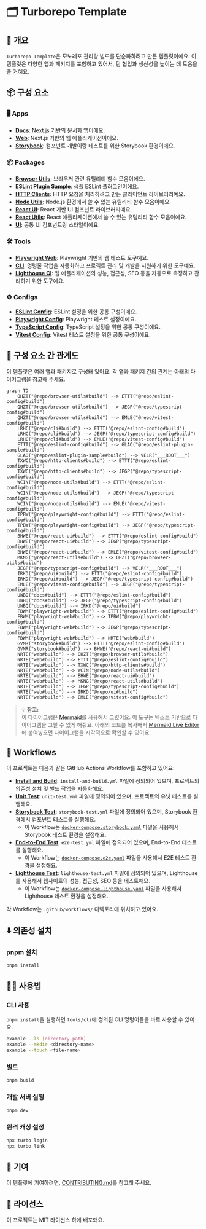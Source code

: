 # 🗂️ Turborepo Template

## 📖 개요

`Turborepo Template`은 모노레포 관리랑 빌드를 단순화하려고 만든 템플릿이에요. 이 템플릿은 다양한 앱과 패키지를 포함하고 있어서, 팀 협업과 생산성을 높이는 데 도움을 줄 거예요.

## 📦 구성 요소

### 🖥️ Apps

- **[Docs](./apps/docs)**: Next.js 기반의 문서화 앱이에요.
- **[Web](./apps/web)**: Next.js 기반의 웹 애플리케이션이에요.
- **[Storybook](./apps/storybook)**: 컴포넌트 개발이랑 테스트를 위한 Storybook 환경이에요.

### 📦 Packages

- **[Browser Utils](./packages/browser-utils)**: 브라우저 관련 유틸리티 함수 모음이에요.
- **[ESLint Plugin Sample](./packages/eslint-plugin-sample)**: 샘플 ESLint 플러그인이에요.
- **[HTTP Clients](./packages/http-clients)**: HTTP 요청을 처리하려고 만든 클라이언트 라이브러리예요.
- **[Node Utils](./packages/node-utils)**: Node.js 환경에서 쓸 수 있는 유틸리티 함수 모음이에요.
- **[React UI](./packages/react-ui)**: React 기반 UI 컴포넌트 라이브러리예요.
- **[React Utils](./packages/react-utils)**: React 애플리케이션에서 쓸 수 있는 유틸리티 함수 모음이에요.
- **[UI](./packages/ui)**: 공통 UI 컴포넌트랑 스타일이에요.

### 🛠️ Tools

- **[Playwright Web](./tools/playwright-web)**: Playwright 기반의 웹 테스트 도구예요.
- **[CLI](./tools/cli)**: 명령줄 작업을 자동화하고 프로젝트 관리 및 개발을 지원하기 위한 도구예요.
- **[Lighthouse CI](./tools/lighthouse-ci)**: 웹 애플리케이션의 성능, 접근성, SEO 등을 자동으로 측정하고 관리하기 위한 도구예요.

### ⚙️ Configs

- **[ESLint Config](./configs/eslint-config)**: ESLint 설정을 위한 공통 구성이에요.
- **[Playwright Config](./configs/playwright-config)**: Playwright 테스트 설정이에요.
- **[TypeScript Config](./configs/typescript-config)**: TypeScript 설정을 위한 공통 구성이에요.
- **[Vitest Config](./configs/vitest-config)**: Vitest 테스트 설정을 위한 공통 구성이에요.

## 🔗 구성 요소 간 관계도

이 템플릿은 여러 앱과 패키지로 구성돼 있어요. 각 앱과 패키지 간의 관계는 아래의 다이어그램을 참고해 주세요.

```mermaid
graph TD
    QHZT("@repo/browser-utils#build") --> ETTT("@repo/eslint-config#build")
    QHZT("@repo/browser-utils#build") --> JEGP("@repo/typescript-config#build")
    QHZT("@repo/browser-utils#build") --> EMLE("@repo/vitest-config#build")
    LRHC("@repo/cli#build") --> ETTT("@repo/eslint-config#build")
    LRHC("@repo/cli#build") --> JEGP("@repo/typescript-config#build")
    LRHC("@repo/cli#build") --> EMLE("@repo/vitest-config#build")
    ETTT("@repo/eslint-config#build") --> GLAO("@repo/eslint-plugin-sample#build")
    GLAO("@repo/eslint-plugin-sample#build") --> VELR("___ROOT___")
    TXWC("@repo/http-clients#build") --> ETTT("@repo/eslint-config#build")
    TXWC("@repo/http-clients#build") --> JEGP("@repo/typescript-config#build")
    WCIN("@repo/node-utils#build") --> ETTT("@repo/eslint-config#build")
    WCIN("@repo/node-utils#build") --> JEGP("@repo/typescript-config#build")
    WCIN("@repo/node-utils#build") --> EMLE("@repo/vitest-config#build")
    TPBW("@repo/playwright-config#build") --> ETTT("@repo/eslint-config#build")
    TPBW("@repo/playwright-config#build") --> JEGP("@repo/typescript-config#build")
    BHWE("@repo/react-ui#build") --> ETTT("@repo/eslint-config#build")
    BHWE("@repo/react-ui#build") --> JEGP("@repo/typescript-config#build")
    BHWE("@repo/react-ui#build") --> EMLE("@repo/vitest-config#build")
    MKNG("@repo/react-utils#build") --> QHZT("@repo/browser-utils#build")
    JEGP("@repo/typescript-config#build") --> VELR("___ROOT___")
    IRKD("@repo/ui#build") --> ETTT("@repo/eslint-config#build")
    IRKD("@repo/ui#build") --> JEGP("@repo/typescript-config#build")
    EMLE("@repo/vitest-config#build") --> JEGP("@repo/typescript-config#build")
    UWBQ("docs#build") --> ETTT("@repo/eslint-config#build")
    UWBQ("docs#build") --> JEGP("@repo/typescript-config#build")
    UWBQ("docs#build") --> IRKD("@repo/ui#build")
    FBWM("playwright-web#build") --> ETTT("@repo/eslint-config#build")
    FBWM("playwright-web#build") --> TPBW("@repo/playwright-config#build")
    FBWM("playwright-web#build") --> JEGP("@repo/typescript-config#build")
    FBWM("playwright-web#build") --> NRTE("web#build")
    GVMR("storybook#build") --> ETTT("@repo/eslint-config#build")
    GVMR("storybook#build") --> BHWE("@repo/react-ui#build")
    NRTE("web#build") --> QHZT("@repo/browser-utils#build")
    NRTE("web#build") --> ETTT("@repo/eslint-config#build")
    NRTE("web#build") --> TXWC("@repo/http-clients#build")
    NRTE("web#build") --> WCIN("@repo/node-utils#build")
    NRTE("web#build") --> BHWE("@repo/react-ui#build")
    NRTE("web#build") --> MKNG("@repo/react-utils#build")
    NRTE("web#build") --> JEGP("@repo/typescript-config#build")
    NRTE("web#build") --> IRKD("@repo/ui#build")
    NRTE("web#build") --> EMLE("@repo/vitest-config#build")
```

> 💡 **참고:**  
> 이 다이어그램은 [Mermaid](https://mermaid-js.github.io/mermaid/#/)를 사용해서 그렸어요. 이 도구는 텍스트 기반으로 다이어그램을 그릴 수 있게 해줘요. 아래의 코드를 복사해서 [Mermaid Live Editor](https://mermaid-js.github.io/mermaid-live-editor/)에 붙여넣으면 다이어그램을 시각적으로 확인할 수 있어요.

## 🚀 Workflows

이 프로젝트는 다음과 같은 GitHub Actions Workflow를 포함하고 있어요:

- **[Install and Build](.github/workflows/install-and-build.yml)**: `install-and-build.yml` 파일에 정의되어 있으며, 프로젝트의 의존성 설치 및 빌드 작업을 자동화해요.
- **[Unit Test](.github/workflows/unit-test.yml)**: `unit-test.yml` 파일에 정의되어 있으며, 프로젝트의 유닛 테스트를 실행해요.
- **[Storybook Test](.github/workflows/storybook-test.yml)**: `storybook-test.yml` 파일에 정의되어 있으며, Storybook 환경에서 컴포넌트 테스트를 실행해요.
  - 이 Workflow는 [`docker-compose.storybook.yaml`](./docker-compose.storybook.yaml) 파일을 사용해서 Storybook 테스트 환경을 설정해요.
- **[End-to-End Test](.github/workflows/e2e-test.yml)**: `e2e-test.yml` 파일에 정의되어 있으며, End-to-End 테스트를 실행해요.
  - 이 Workflow는 [`docker-compose.e2e.yaml`](./docker-compose.e2e.yaml) 파일을 사용해서 E2E 테스트 환경을 설정해요.
- **[Lighthouse Test](.github/workflows/lighthouse-test.yml)**: `lighthouse-test.yml` 파일에 정의되어 있으며, Lighthouse를 사용해서 웹사이트의 성능, 접근성, SEO 등을 테스트해요.
  - 이 Workflow는 [`docker-compose.lighthouse.yaml`](./docker-compose.lighthouse.yaml) 파일을 사용해서 Lighthouse 테스트 환경을 설정해요.

각 Workflow는 `.github/workflows/` 디렉토리에 위치하고 있어요.

## ⬇️ 의존성 설치

### pnpm 설치

```bash
pnpm install
```

## 🧑‍💻 사용법

### CLI 사용

`pnpm install`을 실행하면 `tools/cli`에 정의된 CLI 명령어들을 바로 사용할 수 있어요.

```bash
example --ls [directory-path]
example --mkdir <directory-name>
example --touch <file-name>
```

### 빌드

```bash
pnpm build
```

### 개발 서버 실행

```bash
pnpm dev
```

### 원격 캐싱 설정

```bash
npx turbo login
npx turbo link
```

## 🤝 기여

이 템플릿에 기여하려면, [CONTRIBUTING.md](./CONTRIBUTING.md)를 참고해 주세요.

## 📜 라이선스

이 프로젝트는 MIT 라이선스 하에 배포돼요.
